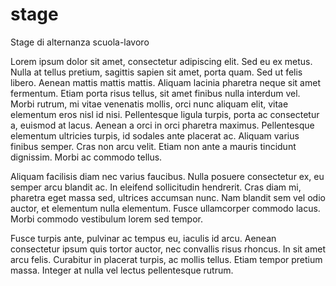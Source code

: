 # stage
Stage di alternanza scuola-lavoro

Lorem ipsum dolor sit amet, consectetur adipiscing elit. Sed eu ex metus. Nulla at tellus pretium, sagittis sapien sit amet, porta quam. Sed ut felis libero. Aenean mattis mattis mattis. Aliquam lacinia pharetra neque sit amet fermentum. Etiam porta risus tellus, sit amet finibus nulla interdum vel. Morbi rutrum, mi vitae venenatis mollis, orci nunc aliquam elit, vitae elementum eros nisl id nisi. Pellentesque ligula turpis, porta ac consectetur a, euismod at lacus. Aenean a orci in orci pharetra maximus. Pellentesque elementum ultricies turpis, id sodales ante placerat ac. Aliquam varius finibus semper. Cras non arcu velit. Etiam non ante a mauris tincidunt dignissim. Morbi ac commodo tellus.

Aliquam facilisis diam nec varius faucibus. Nulla posuere consectetur ex, eu semper arcu blandit ac. In eleifend sollicitudin hendrerit. Cras diam mi, pharetra eget massa sed, ultrices accumsan nunc. Nam blandit sem vel odio auctor, et elementum nulla elementum. Fusce ullamcorper commodo lacus. Morbi commodo vestibulum lorem sed tempor.

Fusce turpis ante, pulvinar ac tempus eu, iaculis id arcu. Aenean consectetur ipsum quis tortor auctor, nec convallis risus rhoncus. In sit amet arcu felis. Curabitur in placerat turpis, ac mollis tellus. Etiam tempor pretium massa. Integer at nulla vel lectus pellentesque rutrum.
